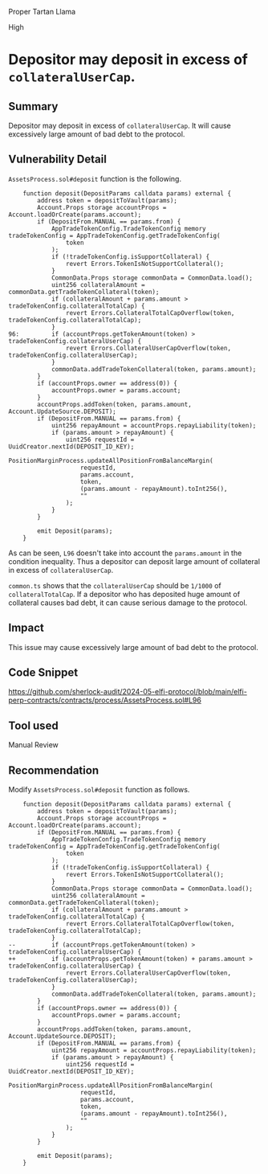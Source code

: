 Proper Tartan Llama

High

# Depositor may deposit in excess of `collateralUserCap`.

## Summary
Depositor may deposit in excess of `collateralUserCap`.
It will cause excessively large amount of bad debt to the protocol.

## Vulnerability Detail
`AssetsProcess.sol#deposit` function is the following.
```solidity
    function deposit(DepositParams calldata params) external {
        address token = depositToVault(params);
        Account.Props storage accountProps = Account.loadOrCreate(params.account);
        if (DepositFrom.MANUAL == params.from) {
            AppTradeTokenConfig.TradeTokenConfig memory tradeTokenConfig = AppTradeTokenConfig.getTradeTokenConfig(
                token
            );
            if (!tradeTokenConfig.isSupportCollateral) {
                revert Errors.TokenIsNotSupportCollateral();
            }
            CommonData.Props storage commonData = CommonData.load();
            uint256 collateralAmount = commonData.getTradeTokenCollateral(token);
            if (collateralAmount + params.amount > tradeTokenConfig.collateralTotalCap) {
                revert Errors.CollateralTotalCapOverflow(token, tradeTokenConfig.collateralTotalCap);
            }
96:         if (accountProps.getTokenAmount(token) > tradeTokenConfig.collateralUserCap) {
                revert Errors.CollateralUserCapOverflow(token, tradeTokenConfig.collateralUserCap);
            }
            commonData.addTradeTokenCollateral(token, params.amount);
        }
        if (accountProps.owner == address(0)) {
            accountProps.owner = params.account;
        }
        accountProps.addToken(token, params.amount, Account.UpdateSource.DEPOSIT);
        if (DepositFrom.MANUAL == params.from) {
            uint256 repayAmount = accountProps.repayLiability(token);
            if (params.amount > repayAmount) {
                uint256 requestId = UuidCreator.nextId(DEPOSIT_ID_KEY);
                PositionMarginProcess.updateAllPositionFromBalanceMargin(
                    requestId,
                    params.account,
                    token,
                    (params.amount - repayAmount).toInt256(),
                    ""
                );
            }
        }

        emit Deposit(params);
    }
```
As can be seen, `L96` doesn't take into account the `params.amount` in the condition inequality.
Thus a depositor can deposit large amount of collateral in excess of `collateralUserCap`.

`common.ts` shows that the `collateralUserCap` should be `1/1000` of `collateralTotalCap`.
If a depositor who has deposited huge amount of collateral causes bad debt, it can cause serious damage to the protocol.

## Impact
This issue may cause excessively large amount of bad debt to the protocol.

## Code Snippet
https://github.com/sherlock-audit/2024-05-elfi-protocol/blob/main/elfi-perp-contracts/contracts/process/AssetsProcess.sol#L96

## Tool used
Manual Review

## Recommendation
Modify `AssetsProcess.sol#deposit` function as follows.
```solidity
    function deposit(DepositParams calldata params) external {
        address token = depositToVault(params);
        Account.Props storage accountProps = Account.loadOrCreate(params.account);
        if (DepositFrom.MANUAL == params.from) {
            AppTradeTokenConfig.TradeTokenConfig memory tradeTokenConfig = AppTradeTokenConfig.getTradeTokenConfig(
                token
            );
            if (!tradeTokenConfig.isSupportCollateral) {
                revert Errors.TokenIsNotSupportCollateral();
            }
            CommonData.Props storage commonData = CommonData.load();
            uint256 collateralAmount = commonData.getTradeTokenCollateral(token);
            if (collateralAmount + params.amount > tradeTokenConfig.collateralTotalCap) {
                revert Errors.CollateralTotalCapOverflow(token, tradeTokenConfig.collateralTotalCap);
            }
--          if (accountProps.getTokenAmount(token) > tradeTokenConfig.collateralUserCap) {
++          if (accountProps.getTokenAmount(token) + params.amount > tradeTokenConfig.collateralUserCap) {
                revert Errors.CollateralUserCapOverflow(token, tradeTokenConfig.collateralUserCap);
            }
            commonData.addTradeTokenCollateral(token, params.amount);
        }
        if (accountProps.owner == address(0)) {
            accountProps.owner = params.account;
        }
        accountProps.addToken(token, params.amount, Account.UpdateSource.DEPOSIT);
        if (DepositFrom.MANUAL == params.from) {
            uint256 repayAmount = accountProps.repayLiability(token);
            if (params.amount > repayAmount) {
                uint256 requestId = UuidCreator.nextId(DEPOSIT_ID_KEY);
                PositionMarginProcess.updateAllPositionFromBalanceMargin(
                    requestId,
                    params.account,
                    token,
                    (params.amount - repayAmount).toInt256(),
                    ""
                );
            }
        }

        emit Deposit(params);
    }
```